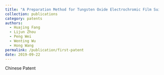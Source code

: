```yaml
---
title: "A Preparation Method for Tungsten Oxide Electrochromic Film Suitable for Large Area Production of Low Cost and Environmentally Friendly"
collection: publications
category: patents
authors:
  - Huajing Fang
  - Lijun Zhou
  - Peng Wei
  - Wenting Wu
  - Hong Wang
permalink: /publication/first-patent
date: 2019-09-22
---
```

Chinese Patent
